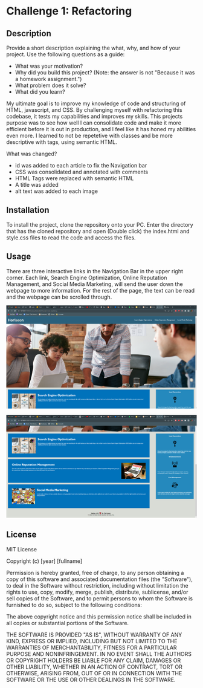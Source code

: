 # Challenge 1: Refactoring

## Description

Provide a short description explaining the what, why, and how of your project. Use the following questions as a guide:

- What was your motivation?
- Why did you build this project? (Note: the answer is not "Because it was a homework assignment.")
- What problem does it solve?
- What did you learn?

My ultimate goal is to improve my knowledge of code and structuring of HTML, javascript, and CSS. By challenging myself with refactoring this codebase, it tests my capabilities and improves my 
skills. This projects purpose was to see how well I can consolidate code and make it more efficient before it is out in production, and I feel like it has honed my abilities even more. I learned
to not be repetetive with classes and be more descriptive with tags, using semantic HTML.

What was changed?
- id was added to each article to fix the Navigation bar
- CSS was consolidated and annotated with comments
- HTML Tags were replaced with semantic HTML
- A title was added
- alt text was added to each image

## Installation

To install the project, clone the repository onto your PC.
Enter the directory that has the cloned repository and open (Double click) the index.html and style.css files to read the code and access the files.

## Usage

There are three interactive links in the Navigation Bar in the upper right corner. Each link, Search Engine Optimization, Online Reputation Management, and Social Media Marketing,
will send the user down the webpage to more information. For the rest of the page, the text can be read and the webpage can be scrolled through.


![webpage1](./Develop/assets/images/horiseon-webpage-part1.png)

![webpage2](./Develop/assets/images/horiseon-webpage-part2.png)


## License

MIT License

Copyright (c) [year] [fullname]

Permission is hereby granted, free of charge, to any person obtaining a copy
of this software and associated documentation files (the "Software"), to deal
in the Software without restriction, including without limitation the rights
to use, copy, modify, merge, publish, distribute, sublicense, and/or sell
copies of the Software, and to permit persons to whom the Software is
furnished to do so, subject to the following conditions:

The above copyright notice and this permission notice shall be included in all
copies or substantial portions of the Software.

THE SOFTWARE IS PROVIDED "AS IS", WITHOUT WARRANTY OF ANY KIND, EXPRESS OR
IMPLIED, INCLUDING BUT NOT LIMITED TO THE WARRANTIES OF MERCHANTABILITY,
FITNESS FOR A PARTICULAR PURPOSE AND NONINFRINGEMENT. IN NO EVENT SHALL THE
AUTHORS OR COPYRIGHT HOLDERS BE LIABLE FOR ANY CLAIM, DAMAGES OR OTHER
LIABILITY, WHETHER IN AN ACTION OF CONTRACT, TORT OR OTHERWISE, ARISING FROM,
OUT OF OR IN CONNECTION WITH THE SOFTWARE OR THE USE OR OTHER DEALINGS IN THE
SOFTWARE.
